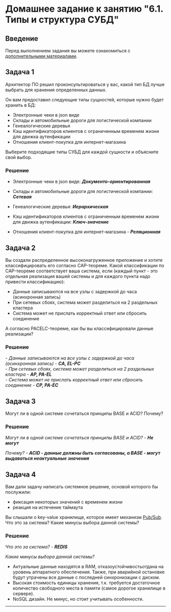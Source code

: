 # Домашнее задание к занятию "6.1. Типы и структура СУБД"

## Введение

Перед выполнением задания вы можете ознакомиться с 
[дополнительными материалами](https://github.com/netology-code/virt-homeworks/tree/master/additional/README.md).

## Задача 1

Архитектор ПО решил проконсультироваться у вас, какой тип БД 
лучше выбрать для хранения определенных данных.

Он вам предоставил следующие типы сущностей, которые нужно будет хранить в БД:

- Электронные чеки в json виде
- Склады и автомобильные дороги для логистической компании
- Генеалогические деревья
- Кэш идентификаторов клиентов с ограниченным временем жизни для движка аутенфикации
- Отношения клиент-покупка для интернет-магазина

Выберите подходящие типы СУБД для каждой сущности и объясните свой выбор.
  
### Решение
  
  - Электронные чеки в json виде: ***Документо-ориентированная***
  
  - Склады и автомобильные дороги для логистической компании: ***Сетевая***
  
  - Генеалогические деревья: ***Иерархическая***

  - Кэш идентификаторов клиентов с ограниченным временем жизни для движка аутенфикации: ***Ключ-значение***
  
  - Отношения клиент-покупка для интернет-магазина - ***Реляционная***
   

## Задача 2

Вы создали распределенное высоконагруженное приложение и хотите классифицировать его согласно 
CAP-теореме. Какой классификации по CAP-теореме соответствует ваша система, если 
(каждый пункт - это отдельная реализация вашей системы и для каждого пункта надо привести классификацию):

- Данные записываются на все узлы с задержкой до часа (асинхронная запись)
- При сетевых сбоях, система может разделиться на 2 раздельных кластера
- Система может не прислать корректный ответ или сбросить соединение

А согласно PACELC-теореме, как бы вы классифицировали данные реализации?
  
### Решение
  
*- Данные записываются на все узлы с задержкой до часа (асинхронная запись)* - ***CA, EL-PC***  
*- При сетевых сбоях, система может разделиться на 2 раздельных кластера* - ***AP, PA-EL***  
*- Система может не прислать корректный ответ или сбросить соединение* - ***CP, PA-EC***  

## Задача 3

Могут ли в одной системе сочетаться принципы BASE и ACID? Почему?
  
### Решение
  
*Могут ли в одной системе сочетаться принципы BASE и ACID?* - ***Не могут***  
  
*Почему?* - ***ACID - данные должны быть согласованы, а BASE - могут выдаваться неактуальные значения***  

## Задача 4

Вам дали задачу написать системное решение, основой которого бы послужили:

- фиксация некоторых значений с временем жизни
- реакция на истечение таймаута

Вы слышали о key-value хранилище, которое имеет механизм [Pub/Sub](https://habr.com/ru/post/278237/). 
Что это за система? Какие минусы выбора данной системы?
  
### Решение
  
*Что это за система?*  - ***REDIS***  
  
*Какие минусы выбора данной системы?*  
  
- Актуальные данные находятся в RAM, отказоустойчивостьотдана на уровень аппаратного обеспечения. Также, при аварийной остановке будут утрачены все данные с последней синхронизации с диском.    
- Высокая стоимость единицы хранения, т.к. требуется достаточное количество свободного места в памяти (самое дорогое хранилище в сервере).  
- NoSQL дизайн. Не минус, но стоит учитывать особенности.  
  
---


